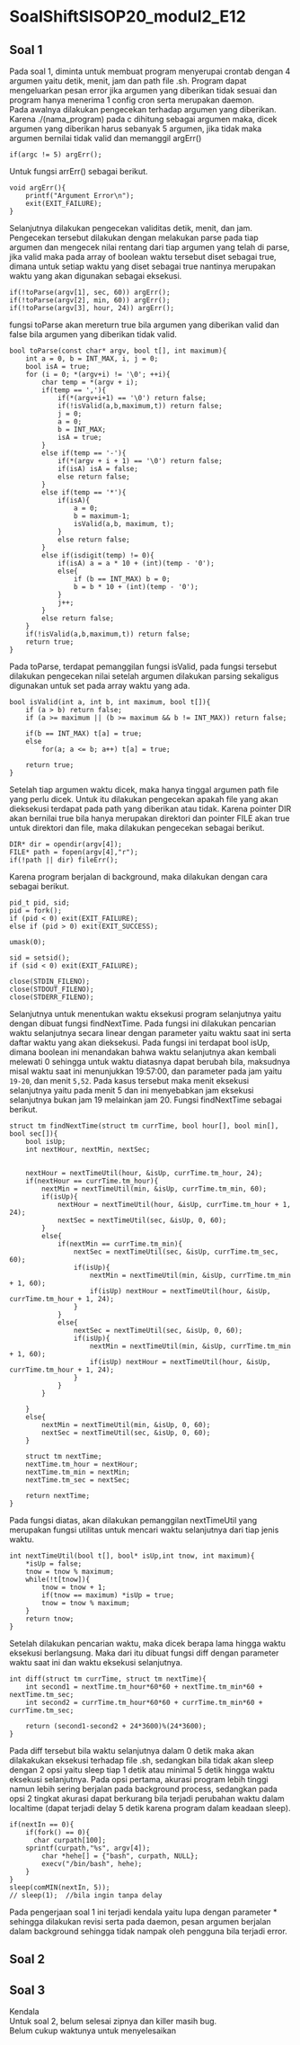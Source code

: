 # SoalShiftSISOP20_modul2_E12

## Soal 1
Pada soal 1, diminta untuk membuat program menyerupai crontab dengan 4 argumen yaitu detik, menit, jam dan path file .sh. Program dapat mengeluarkan pesan error jika argumen yang diberikan tidak sesuai dan program hanya menerima 1 config cron serta merupakan daemon.  
Pada awalnya dilakukan pengecekan terhadap argumen yang diberikan. Karena ./(nama_program) pada c dihitung sebagai argumen maka, dicek argumen yang diberikan harus sebanyak 5 argumen, jika tidak maka argumen bernilai tidak valid dan memanggil argErr()
```
if(argc != 5) argErr();
```
Untuk fungsi arrErr() sebagai berikut.
```
void argErr(){
	printf("Argument Error\n");
	exit(EXIT_FAILURE);
}
```
Selanjutnya dilakukan pengecekan validitas detik, menit, dan jam. Pengecekan tersebut dilakukan dengan melakukan parse pada tiap argumen dan mengecek nilai rentang dari tiap argumen yang telah di parse, jika valid maka pada array of boolean waktu tersebut diset sebagai true, dimana untuk setiap waktu yang diset sebagai true nantinya merupakan waktu yang akan digunakan sebagai eksekusi.
```
if(!toParse(argv[1], sec, 60)) argErr();
if(!toParse(argv[2], min, 60)) argErr();
if(!toParse(argv[3], hour, 24)) argErr();
```
fungsi toParse akan mereturn true bila argumen yang diberikan valid dan false bila argumen yang diberikan tidak valid.
```
bool toParse(const char* argv, bool t[], int maximum){
	int a = 0, b = INT_MAX, i, j = 0;
	bool isA = true;
	for (i = 0; *(argv+i) != '\0'; ++i){
		char temp = *(argv + i);
		if(temp == ','){
			if(*(argv+i+1) == '\0') return false;
			if(!isValid(a,b,maximum,t)) return false;
			j = 0;
			a = 0;
			b = INT_MAX;
			isA = true;
		}
		else if(temp == '-'){
			if(*(argv + i + 1) == '\0') return false;
			if(isA) isA = false; 
			else return false;
		}
		else if(temp == '*'){
			if(isA){
				a = 0;
				b = maximum-1;
				isValid(a,b, maximum, t);
			}
			else return false;
		}
		else if(isdigit(temp) != 0){
			if(isA) a = a * 10 + (int)(temp - '0');
			else{
				if (b == INT_MAX) b = 0;
				b = b * 10 + (int)(temp - '0');
			} 
			j++;
		}
		else return false;
	}
	if(!isValid(a,b,maximum,t)) return false;
	return true;
}
```
Pada toParse, terdapat pemanggilan fungsi isValid, pada fungsi tersebut dilakukan pengecekan nilai setelah argumen dilakukan parsing sekaligus digunakan untuk set pada array waktu yang ada.
```
bool isValid(int a, int b, int maximum, bool t[]){
	if (a > b) return false;
	if (a >= maximum || (b >= maximum && b != INT_MAX)) return false;
	
	if(b == INT_MAX) t[a] = true;
	else 
		for(a; a <= b; a++) t[a] = true;

	return true;
}
```
Setelah tiap argumen waktu dicek, maka hanya tinggal argumen path file yang perlu dicek. Untuk itu dilakukan pengecekan apakah file yang akan dieksekusi terdapat pada path yang diberikan atau tidak. Karena pointer DIR akan bernilai true bila hanya merupakan direktori dan pointer FILE akan true untuk direktori dan file, maka dilakukan pengecekan sebagai berikut.
```
DIR* dir = opendir(argv[4]);
FILE* path = fopen(argv[4],"r");
if(!path || dir) fileErr();
```
Karena program berjalan di background, maka dilakukan dengan cara sebagai berikut.
```
pid_t pid, sid;
pid = fork();
if (pid < 0) exit(EXIT_FAILURE);
else if (pid > 0) exit(EXIT_SUCCESS);
	
umask(0);
	
sid = setsid();
if (sid < 0) exit(EXIT_FAILURE);
	
close(STDIN_FILENO);
close(STDOUT_FILENO);
close(STDERR_FILENO); 

```
Selanjutnya untuk menentukan waktu eksekusi program selanjutnya yaitu dengan dibuat fungsi findNextTime. Pada fungsi ini dilakukan pencarian waktu selanjutnya secara linear dengan parameter yaitu waktu saat ini serta daftar waktu yang akan dieksekusi. Pada fungsi ini terdapat bool isUp, dimana boolean ini menandakan bahwa waktu selanjutnya akan kembali melewati 0 sehingga untuk waktu diatasnya dapat berubah bila, maksudnya misal waktu saat ini menunjukkan 19:57:00, dan parameter pada jam yaitu ```19-20```, dan menit ```5,52```. Pada kasus tersebut maka menit eksekusi selanjutnya yaitu pada menit 5 dan ini menyebabkan jam eksekusi selanjutnya bukan jam 19 melainkan jam 20. Fungsi findNextTime sebagai berikut.
```
struct tm findNextTime(struct tm currTime, bool hour[], bool min[], bool sec[]){
	bool isUp;
	int nextHour, nextMin, nextSec;
	
	
	nextHour = nextTimeUtil(hour, &isUp, currTime.tm_hour, 24);
	if(nextHour == currTime.tm_hour){
		nextMin = nextTimeUtil(min, &isUp, currTime.tm_min, 60);
		if(isUp){
			nextHour = nextTimeUtil(hour, &isUp, currTime.tm_hour + 1, 24);
			nextSec = nextTimeUtil(sec, &isUp, 0, 60);
		}
		else{
			if(nextMin == currTime.tm_min){
				nextSec = nextTimeUtil(sec, &isUp, currTime.tm_sec, 60);
				if(isUp){
					nextMin = nextTimeUtil(min, &isUp, currTime.tm_min + 1, 60);					
					if(isUp) nextHour = nextTimeUtil(hour, &isUp, currTime.tm_hour + 1, 24);
				}
			}
			else{
				nextSec = nextTimeUtil(sec, &isUp, 0, 60);
				if(isUp){
					nextMin = nextTimeUtil(min, &isUp, currTime.tm_min + 1, 60);					
					if(isUp) nextHour = nextTimeUtil(hour, &isUp, currTime.tm_hour + 1, 24);
				}
			}
		}

	}
	else{
		nextMin = nextTimeUtil(min, &isUp, 0, 60);
		nextSec = nextTimeUtil(sec, &isUp, 0, 60);
	}

	struct tm nextTime;
	nextTime.tm_hour = nextHour;
	nextTime.tm_min = nextMin;
	nextTime.tm_sec = nextSec;

	return nextTime;
}
```
Pada fungsi diatas, akan dilakukan pemanggilan nextTimeUtil yang merupakan fungsi utilitas untuk mencari waktu selanjutnya dari tiap jenis waktu.
```
int nextTimeUtil(bool t[], bool* isUp,int tnow, int maximum){
	*isUp = false;
	tnow = tnow % maximum;
	while(!t[tnow]){
		tnow = tnow + 1;
		if(tnow == maximum) *isUp = true;
		tnow = tnow % maximum;
	}
	return tnow;
}
```
Setelah dilakukan pencarian waktu, maka dicek berapa lama hingga waktu eksekusi berlangsung. Maka dari itu dibuat fungsi diff dengan parameter waktu saat ini dan waktu eksekusi selanjutnya.
```
int diff(struct tm currTime, struct tm nextTime){
	int second1 = nextTime.tm_hour*60*60 + nextTime.tm_min*60 + nextTime.tm_sec;
	int second2 = currTime.tm_hour*60*60 + currTime.tm_min*60 + currTime.tm_sec;

	return (second1-second2 + 24*3600)%(24*3600);
}
```
Pada diff tersebut bila waktu selanjutnya dalam 0 detik maka akan dilakakukan eksekusi terhadap file .sh, sedangkan bila tidak akan sleep dengan 2 opsi yaitu sleep tiap 1 detik atau minimal 5 detik hingga waktu eksekusi selanjutnya. Pada opsi pertama, akurasi program lebih tinggi namun lebih sering berjalan pada background process, sedangkan pada opsi 2 tingkat akurasi dapat berkurang bila terjadi perubahan waktu dalam localtime (dapat terjadi delay 5 detik karena program dalam keadaan sleep).
```
if(nextIn == 0){
	if(fork() == 0){
	  char curpath[100];
  	sprintf(curpath,"%s", argv[4]);
	 	char *hehe[] = {"bash", curpath, NULL};
		execv("/bin/bash", hehe);
	}
}
sleep(comMIN(nextIn, 5));
// sleep(1);  //bila ingin tanpa delay
```
Pada pengerjaan soal 1 ini terjadi kendala yaitu lupa dengan parameter * sehingga dilakukan revisi serta pada daemon,  pesan argumen berjalan dalam background sehingga tidak nampak oleh pengguna bila terjadi error.

## Soal 2


## Soal 3
Kendala  
Untuk soal 2, belum selesai zipnya dan killer masih bug.  
Belum cukup waktunya untuk menyelesaikan
